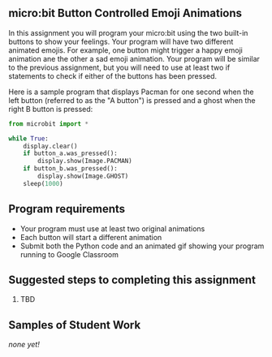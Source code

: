 micro:bit Button Controlled Emoji Animations
--------------------
In this assignment you will program your micro:bit using the two built-in buttons to show your feelings. Your program will have two different animated emojis. For example, one button might trigger a happy emoji animation ane the other a sad emoji animation. Your program will be similar to the previous assignment, but you will need to use at least two if statements to check if either of the buttons has been pressed.

Here is a sample program that displays Pacman for one second when the left button (referred to as the "A button") is pressed and a ghost when the right B button is pressed:
```python
from microbit import *

while True:
    display.clear()
    if button_a.was_pressed():
        display.show(Image.PACMAN)
    if button_b.was_pressed():
        display.show(Image.GHOST)
    sleep(1000)
```


Program requirements
-----------------
* Your program must use at least two original animations
* Each button will start a different animation
* Submit both the Python code and an animated gif showing your program running to Google Classroom

Suggested steps to completing this assignment
----------
1. TBD

Samples of Student Work
----------
*none yet!*
